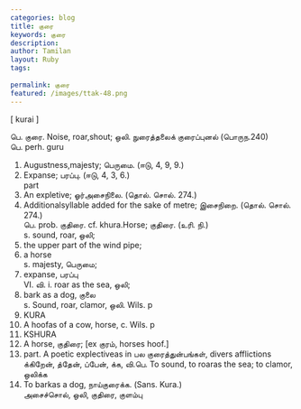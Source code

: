 ```yaml
---
categories: blog
title: குரை
keywords: குரை
description: 
author: Tamilan
layout: Ruby
tags: 
 
permalink: குரை
featured: /images/ttak-48.png
---
```

  
[ kurai ]  
  
பெ. குரை. Noise, roar,shout; ஒலி. நுரைத்தலைக் குரைப்புனல் (பொருந.240)  
பெ. perh. guru  
1. Augustness,majesty; பெருமை. (ஈடு, 4, 9, 9.)  
2. Expanse; பரப்பு. (ஈடு, 4, 3, 6.)  
part  
1. An expletive; ஓர்அசைநிலை. (தொல். சொல். 274.)  
2. Additionalsyllable added for the sake of metre; இசைநிறை. (தொல். சொல். 274.)  
பெ. prob. குதிரை. cf. khura.Horse; குதிரை. (உரி. நி.)  
s. sound, roar, ஒலி;  
2. the upper part of the wind pipe;  
3. a horse  
s. majesty, பெருமை;  
2. expanse, பரப்பு  
VI. வி. i. roar as the sea, ஒலி;  
2. bark as a dog, குலை  
s. Sound, roar, clamor, ஒலி. Wils. p  
232. KURA  
2. A hoofas of a cow, horse, c. Wils. p  
266. KSHURA  
3. A horse, குதிரை; [ex குரம், horses hoof.]  
4. part. A poetic explectiveas in பல குரைத்துன்பங்கள், divers afflictions  
க்கிறேன், த்தேன், ப்பேன், க்க, வி.பெ. To sound, to roaras the sea; to clamor, ஒலிக்க  
2. To barkas a dog, நாய்குரைக்க. (Sans. Kura.)  
அசைச்சொல், ஒலி, குதிரை, குளம்பு
